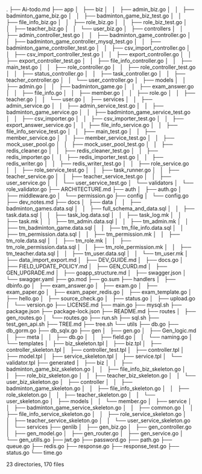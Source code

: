 .
├── Ai-todo.md
├── app
│   ├── biz
│   │   ├── admin_biz.go
│   │   ├── badminton_game_biz.go
│   │   ├── badminton_game_biz_test.go
│   │   ├── file_info_biz.go
│   │   ├── role_biz.go
│   │   ├── role_biz_test.go
│   │   ├── teacher_biz.go
│   │   └── user_biz.go
│   ├── controllers
│   │   ├── admin_controller_test.go
│   │   ├── badminton_game_controller.go
│   │   ├── badminton_game_controller_mysql_test.go
│   │   ├── badminton_game_controller_test.go
│   │   ├── csv_import_controller.go
│   │   ├── csv_import_controller_test.go
│   │   ├── export_controller.go
│   │   ├── export_controller_test.go
│   │   ├── file_info_controller.go
│   │   ├── main_test.go
│   │   ├── role_controller.go
│   │   ├── role_controller_test.go
│   │   ├── status_controller.go
│   │   ├── task_controller.go
│   │   ├── teacher_controller.go
│   │   └── user_controller.go
│   ├── models
│   │   ├── admin.go
│   │   ├── badminton_game.go
│   │   ├── exam_answer.go
│   │   ├── file_info.go
│   │   ├── member.go
│   │   ├── role.go
│   │   ├── teacher.go
│   │   └── user.go
│   ├── services
│   │   ├── admin_service.go
│   │   ├── admin_service_test.go
│   │   ├── badminton_game_service.go
│   │   ├── badminton_game_service_test.go
│   │   ├── csv_importer.go
│   │   ├── csv_importer_test.go
│   │   ├── export_answer_service.go
│   │   ├── file_info_service.go
│   │   ├── file_info_service_test.go
│   │   ├── main_test.go
│   │   ├── member_service.go
│   │   ├── member_service_test.go
│   │   ├── mock_user_pool.go
│   │   ├── mock_user_pool_test.go
│   │   ├── redis_cleaner.go
│   │   ├── redis_cleaner_test.go
│   │   ├── redis_importer.go
│   │   ├── redis_importer_test.go
│   │   ├── redis_writer.go
│   │   ├── redis_writer_test.go
│   │   ├── role_service.go
│   │   ├── role_service_test.go
│   │   ├── task_runner.go
│   │   ├── teacher_service.go
│   │   ├── teacher_service_test.go
│   │   ├── user_service.go
│   │   └── user_service_test.go
│   └── validators
│       └── role_validator.go
├── ARCHITECTURE.md
├── auth
│   ├── auth.go
│   ├── middleware.go
│   └── permission.go
├── config
│   └── config.go
├── dev_notes.md
├── docs
│   ├── data
│   │   ├── badminton_games.data.sql
│   │   ├── full_schema_and_data.sql
│   │   ├── task.data.sql
│   │   ├── task_log.data.sql
│   │   ├── task_log.mk
│   │   ├── task.mk
│   │   ├── tm_admin.data.sql
│   │   ├── tm_admin.mk
│   │   ├── tm_badminton_game.data.sql
│   │   ├── tm_file_info.data.sql
│   │   ├── tm_permission.data.sql
│   │   ├── tm_permission.mk
│   │   ├── tm_role.data.sql
│   │   ├── tm_role.mk
│   │   ├── tm_role_permission.data.sql
│   │   ├── tm_role_permission.mk
│   │   ├── tm_teacher.data.sql
│   │   ├── tm_user.data.sql
│   │   └── tm_user.mk
│   ├── data_import_export.md
│   ├── DEV_GUIDE.md
│   ├── docs.go
│   ├── FIELD_UPDATE_POLICY.md
│   ├── GEN_CURD.md
│   ├── GEN_UPGRADE.md
│   ├── goapp_structure.md
│   ├── swagger.json
│   └── swagger.yaml
├── go.mod
├── go.sum
├── handlers
│   ├── dbinfo.go
│   ├── exam_answer.go
│   ├── exam.go
│   ├── exam_paper.go
│   ├── exam_paper_redis.go
│   ├── exam_template.go
│   ├── hello.go
│   ├── source_check.go
│   ├── status.go
│   ├── upload.go
│   └── version.go
├── LICENSE.md
├── main.go
├── mysql.sh
├── package.json
├── package-lock.json
├── README.md
├── routes
│   ├── gen_routes.go
│   └── routes.go
├── run.sh
├── sql.sh
├── test_gen_api.sh
├── TREE.md
├── tree.sh
└── utils
    ├── db.go
    ├── db_gorm.go
    ├── db_sqlx.go
    ├── gen
    │   ├── gen.go
    │   ├── Gen_logic.md
    │   ├── meta
    │   │   ├── db.go
    │   │   ├── field.go
    │   │   └── naming.go
    │   └── templates
    │       ├── biz_skeleton.tpl
    │       ├── biz.tpl
    │       ├── controller_skeleton.tpl
    │       ├── controller_test.tpl
    │       ├── controller.tpl
    │       ├── model.tpl
    │       ├── service_skeleton.tpl
    │       ├── service.tpl
    │       └── validator.tpl
    ├── generated
    │   ├── biz
    │   │   ├── badminton_game_biz_skeleton.go
    │   │   ├── file_info_biz_skeleton.go
    │   │   ├── role_biz_skeleton.go
    │   │   ├── teacher_biz_skeleton.go
    │   │   └── user_biz_skeleton.go
    │   ├── controller
    │   │   ├── badminton_game_skeleton.go
    │   │   ├── file_info_skeleton.go
    │   │   ├── role_skeleton.go
    │   │   ├── teacher_skeleton.go
    │   │   └── user_skeleton.go
    │   ├── models
    │   │   └── member.go
    │   ├── service
    │   │   ├── badminton_game_service_skeleton.go
    │   │   ├── common.go
    │   │   ├── file_info_service_skeleton.go
    │   │   ├── role_service_skeleton.go
    │   │   ├── teacher_service_skeleton.go
    │   │   └── user_service_skeleton.go
    │   └── services
    ├── genlib
    │   ├── gen_biz.go
    │   ├── gen_controller.go
    │   ├── gen_model.go
    │   ├── gen_router.go
    │   ├── gen_service.go
    │   └── gen_utills.go
    ├── jwt.go
    ├── password.go
    ├── path.go
    ├── queue.go
    ├── redis.go
    ├── response.go
    ├── response_test.go
    ├── status.go
    └── time.go

23 directories, 170 files
